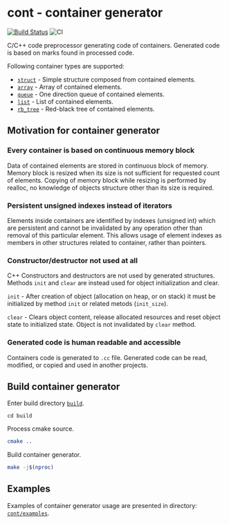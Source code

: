 # cont - container generator

[![Build Status](https://travis-ci.com/izuzanak/cont.svg?branch=master)](https://travis-ci.com/izuzanak/cont)
![CI](https://github.com/izuzanak/cont/workflows/CI/badge.svg)

C/C++ code preprocessor generating code of containers. Generated code is based on marks found
in processed code.

Following container types are supported:

* [`struct`](https://github.com/izuzanak/cont/blob/master/cont/generators/gen_struct.cc) - Simple structure composed from contained elements.
* [`array`](https://github.com/izuzanak/cont/blob/master/cont/generators/gen_array.cc) - Array of contained elements.
* [`queue`](https://github.com/izuzanak/cont/blob/master/cont/generators/gen_queue.cc) - One direction queue of contained elements.
* [`list`](https://github.com/izuzanak/cont/blob/master/cont/generators/gen_list.cc) - List of contained elements.
* [`rb_tree`](https://github.com/izuzanak/cont/blob/master/cont/generators/gen_rb_tree.cc) - Red-black tree of contained elements.

## Motivation for container generator

### Every container is based on continuous memory block

Data of contained elements are stored in continuous block of memory. Memory block
is resized when its size is not sufficient for requested count of elements.
Copying of memory block while resizing is performed by realloc, no knowledge of
objects structure other than its size is required.

### Persistent unsigned indexes instead of iterators

Elements inside containers are identified by indexes (unsigned int) which are
persistent and cannot be invalidated by any operation other than removal of
this particular element.  This allows usage of element indexes as members
in other structures related to container, rather than pointers.

### Constructor/destructor not used at all

C++ Constructors and destructors are not used by generated structures.
Methods `init` and `clear` are instead used for object initialization and
clear.

`init` - After creation of object (allocation on heap, or on stack) it must be
initialized by method `init` or related metods (`init_size`).

`clear` - Clears object content, release allocated resources and reset object
state to initialized state. Object is not invalidated by `clear` method.

### Generated code is human readable and accessible

Containers code is generated to `.cc` file. Generated code can be read, modified,
or copied and used in another projects.

## Build container generator
Enter build directory [`build`](https://github.com/izuzanak/cont/tree/master/build).
```
cd build
```

Process cmake source.
```sh
cmake ..
```

Build container generator.
```sh
make -j$(nproc)
```

## Examples

Examples of container generator usage are presented in directory: [`cont/examples`](https://github.com/izuzanak/cont/tree/master/cont/examples).
